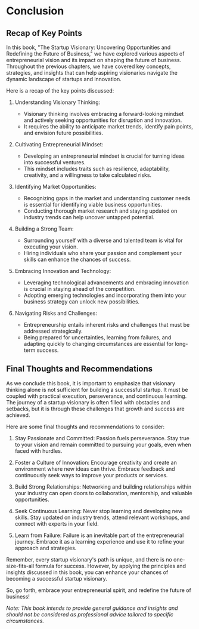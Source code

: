 # Conclusion

Recap of Key Points
-------------------

In this book, "The Startup Visionary: Uncovering Opportunities and Redefining the Future of Business," we have explored various aspects of entrepreneurial vision and its impact on shaping the future of business. Throughout the previous chapters, we have covered key concepts, strategies, and insights that can help aspiring visionaries navigate the dynamic landscape of startups and innovation.

Here is a recap of the key points discussed:

1. Understanding Visionary Thinking:

   * Visionary thinking involves embracing a forward-looking mindset and actively seeking opportunities for disruption and innovation.
   * It requires the ability to anticipate market trends, identify pain points, and envision future possibilities.
2. Cultivating Entrepreneurial Mindset:

   * Developing an entrepreneurial mindset is crucial for turning ideas into successful ventures.
   * This mindset includes traits such as resilience, adaptability, creativity, and a willingness to take calculated risks.
3. Identifying Market Opportunities:

   * Recognizing gaps in the market and understanding customer needs is essential for identifying viable business opportunities.
   * Conducting thorough market research and staying updated on industry trends can help uncover untapped potential.
4. Building a Strong Team:

   * Surrounding yourself with a diverse and talented team is vital for executing your vision.
   * Hiring individuals who share your passion and complement your skills can enhance the chances of success.
5. Embracing Innovation and Technology:

   * Leveraging technological advancements and embracing innovation is crucial in staying ahead of the competition.
   * Adopting emerging technologies and incorporating them into your business strategy can unlock new possibilities.
6. Navigating Risks and Challenges:

   * Entrepreneurship entails inherent risks and challenges that must be addressed strategically.
   * Being prepared for uncertainties, learning from failures, and adapting quickly to changing circumstances are essential for long-term success.

Final Thoughts and Recommendations
----------------------------------

As we conclude this book, it is important to emphasize that visionary thinking alone is not sufficient for building a successful startup. It must be coupled with practical execution, perseverance, and continuous learning. The journey of a startup visionary is often filled with obstacles and setbacks, but it is through these challenges that growth and success are achieved.

Here are some final thoughts and recommendations to consider:

1. Stay Passionate and Committed: Passion fuels perseverance. Stay true to your vision and remain committed to pursuing your goals, even when faced with hurdles.

2. Foster a Culture of Innovation: Encourage creativity and create an environment where new ideas can thrive. Embrace feedback and continuously seek ways to improve your products or services.

3. Build Strong Relationships: Networking and building relationships within your industry can open doors to collaboration, mentorship, and valuable opportunities.

4. Seek Continuous Learning: Never stop learning and developing new skills. Stay updated on industry trends, attend relevant workshops, and connect with experts in your field.

5. Learn from Failure: Failure is an inevitable part of the entrepreneurial journey. Embrace it as a learning experience and use it to refine your approach and strategies.

Remember, every startup visionary's path is unique, and there is no one-size-fits-all formula for success. However, by applying the principles and insights discussed in this book, you can enhance your chances of becoming a successful startup visionary.

So, go forth, embrace your entrepreneurial spirit, and redefine the future of business!

*Note: This book intends to provide general guidance and insights and should not be considered as professional advice tailored to specific circumstances.*